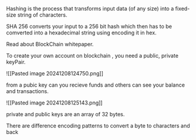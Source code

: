 
Hashing is the process that transforms input data (of any size) into a fixed-size string of characters.

SHA 256 converts your input to a 256 bit hash which then has to be comverted into a hexadecimal string using encoding it in hex. 

Read about BlockChain whitepaper.

To create your own account on blockchain , you need a public, private keyPair.

![[Pasted image 20241208124750.png]]


from a pubic key can you recieve funds and others can see your balance and transactions.

![[Pasted image 20241208125143.png]]


private and public keys are an array of 32 bytes.

There are difference encoding patterns to convert a byte to characters and back